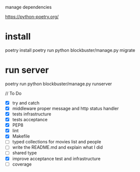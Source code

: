 manage dependencies

https://python-poetry.org/

# install
poetry install
poetry run python blockbuster/manage.py migrate

# run server
poetry run python blockbuster/manage.py runserver



// To Do
- [X] try and catch
- [X] middleware proper message and http status handler
- [X] tests infrastructure
- [X] tests acceptance
- [X] PEP8
- [X] lint
- [X] Makefile
- [ ] typed collections for movies list and people
- [ ] write the README.md and explain what I did
- [ ] shared type
- [X] improve acceptance test and infrastructure
- [ ] coverage